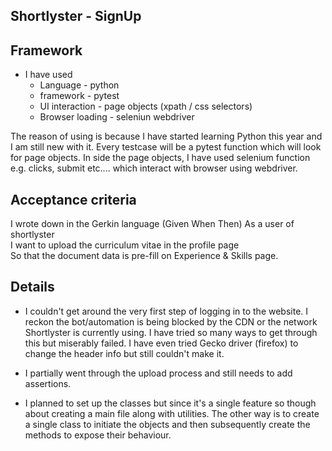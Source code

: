 ## Shortlyster - SignUp

## Framework
* I have used
  * Language - python
  * framework - pytest
  * UI interaction - page objects (xpath / css selectors)
  * Browser loading - seleniun webdriver

 The reason of using is because I have started learning Python this year and I am still new with it. Every testcase will be a pytest function which will look for page objects. In side the page objects, I have used selenium function e.g. clicks, submit etc.... which interact with browser using webdriver. 
 
## Acceptance criteria
I wrote down in the Gerkin language (Given When Then)
As a user of shortlyster\
I want to upload the curriculum vitae in the profile page\
So that the document data is pre-fill on Experience & Skills page. 


## Details
* I couldn't get around the very first step of logging in to the website. I reckon the bot/automation is being blocked by the CDN or the network Shortlyster is currently using. I have tried so many ways to get through this but miserably failed. I have even tried Gecko driver (firefox) to change the header info but still couldn't make it.
  
* I partially went through the upload process and still needs to add assertions.
* I planned to set up the classes but since it's a single feature so though about creating a main file along with utilities. The other way is to create a single class to initiate the objects and then subsequently create the methods to expose their behaviour. 


